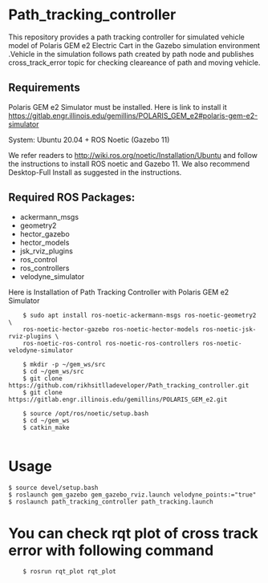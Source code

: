 # Path_tracking_controller
This repository provides a path tracking controller for simulated vehicle model of Polaris GEM e2 Electric Cart in the Gazebo simulation environment .Vehicle in the simulation follows path created by path node and publishes cross_track_error topic for checking cleareance of path and moving vehicle. 

## Requirements
Polaris GEM e2 Simulator must be installed. Here is link to install it 
https://gitlab.engr.illinois.edu/gemillins/POLARIS_GEM_e2#polaris-gem-e2-simulator

System: Ubuntu 20.04 + ROS Noetic (Gazebo 11)

We refer readers to http://wiki.ros.org/noetic/Installation/Ubuntu and follow the instructions to install ROS noetic and Gazebo 11.
We also recommend Desktop-Full Install as suggested in the instructions.

## Required ROS Packages:

- ackermann_msgs
- geometry2 
- hector_gazebo
- hector_models
- jsk_rviz_plugins
- ros_control
- ros_controllers
- velodyne_simulator

Here is Installation of  Path Tracking Controller with Polaris GEM e2 Simulator 

```
    $ sudo apt install ros-noetic-ackermann-msgs ros-noetic-geometry2 \
    ros-noetic-hector-gazebo ros-noetic-hector-models ros-noetic-jsk-rviz-plugins \
    ros-noetic-ros-control ros-noetic-ros-controllers ros-noetic-velodyne-simulator

```
```
    $ mkdir -p ~/gem_ws/src
    $ cd ~/gem_ws/src
    $ git clone https://github.com/rikhsitlladeveloper/Path_tracking_controller.git
    $ git clone https://gitlab.engr.illinois.edu/gemillins/POLARIS_GEM_e2.git
```
```
    $ source /opt/ros/noetic/setup.bash
    $ cd ~/gem_ws
    $ catkin_make


```
# Usage

```
$ source devel/setup.bash
$ roslaunch gem_gazebo gem_gazebo_rviz.launch velodyne_points:="true"
$ roslaunch path_tracking_controller path_tracking.launch 
```

# You can check rqt plot of cross track error with following command
```
    $ rosrun rqt_plot rqt_plot 
```
